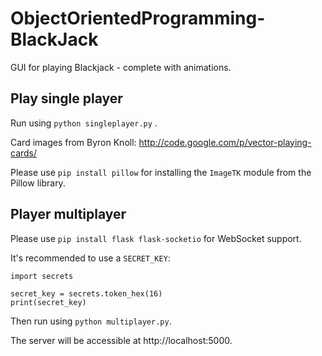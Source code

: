 # ObjectOrientedProgramming-BlackJack

GUI for playing Blackjack - complete with animations.

## Play single player
Run using `python singleplayer.py` . 

Card images from Byron Knoll: http://code.google.com/p/vector-playing-cards/

Please use `pip install pillow` for installing the `ImageTK` module from the Pillow library.

## Player multiplayer
Please use `pip install flask flask-socketio` for WebSocket support. 

It's recommended to use a `SECRET_KEY`:

```
import secrets

secret_key = secrets.token_hex(16)
print(secret_key)
```

Then run using `python multiplayer.py`.

The server will be accessible at http://localhost:5000.
